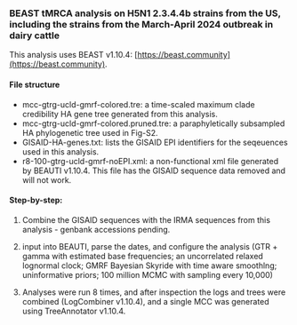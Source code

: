 ### BEAST tMRCA analysis on H5N1 2.3.4.4b strains from the US, including the strains from the March-April 2024 outbreak in dairy cattle ###
This analysis uses BEAST v1.10.4: [https://beast.community](https://beast.community).

#### File structure ####
- mcc-gtrg-ucld-gmrf-colored.tre: a time-scaled maximum clade credibility HA gene tree generated from this analysis.
- mcc-gtrg-ucld-gmrf-colored.pruned.tre: a paraphyletically subsampled HA phylogenetic tree used in Fig-S2.
- GISAID-HA-genes.txt: lists the GISAID EPI identifiers for the seqeuences used in this analysis.
- r8-100-gtrg-ucld-gmrf-noEPI.xml: a non-functional xml file generated by BEAUTI v1.10.4. This file has the GISAID sequence data removed and will not work.

#### Step-by-step: ####

1. Combine the GISAID sequences with the IRMA sequences from this analysis - genbank accessions pending.

2. input into BEAUTI, parse the dates, and configure the analysis (GTR + gamma with estimated base frequencies; an uncorrelated relaxed lognormal clock; GMRF Bayesian Skyride with time aware smoothlng; uninformative priors; 100 million MCMC with sampling every 10,000)

2. Analyses were run 8 times, and after inspection the logs and trees were combined (LogCombiner v1.10.4), and a single MCC was generated using TreeAnnotator v1.10.4.
